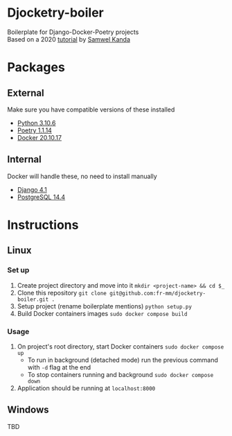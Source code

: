 # Djocketry-boiler

Boilerplate for Django-Docker-Poetry projects  
Based on a 2020 [tutorial](https://medium.com/@samwelkanda/how-to-initialize-a-django-project-with-poetry-and-docker-ef4997006f2f) 
by [Samwel Kanda](https://medium.com/@samwelkanda)


# Packages
## External 
Make sure you have compatible versions of these installed

- [Python 3.10.6](https://www.python.org/downloads/release/python-3106/)
- [Poetry 1.1.14](https://python-poetry.org/blog/announcing-poetry-1.1.14/)
- [Docker 20.10.17](https://docs.docker.com/engine/release-notes/#201017)

## Internal 
Docker will handle these, no need to install manually
- [Django 4.1](https://docs.djangoproject.com/en/4.1/releases/4.1/)
- [PostgreSQL 14.4](https://www.postgresql.org/docs/current/release-14-4.html)

# Instructions

## Linux

### Set up 
1. Create project directory and move into it `mkdir <project-name> && cd $_`
2. Clone this repository `git clone git@github.com:fr-mm/djocketry-boiler.git .`
3. Setup project (rename boilerplate mentions) `python setup.py`
4. Build Docker containers images `sudo docker compose build`

### Usage
1. On project's root directory, start Docker containers `sudo docker compose up`
   - To run in background (detached mode) run the previous command with `-d` flag at the end
   - To stop containers running and background `sudo docker compose down` 
2. Application should be running at `localhost:8000`

## Windows
TBD